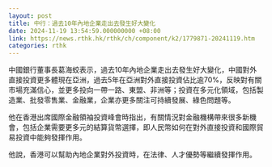 ```yaml
---
layout: post
title: 中行：過去10年內地企業走出去發生好大變化
date: 2024-11-19 13:54:59.000000000 +08:00
link: https://news.rthk.hk/rthk/ch/component/k2/1779871-20241119.htm
categories: rthk
---
```


中國銀行董事長葛海蛟表示，過去10年內地企業走出去發生好大變化，中國對外直接投資更多體現在亞洲，過去5年在亞洲對外直接投資佔比逾70%，反映對有關市場充滿信心，並更多投向一帶一路、東盟、非洲等；投資在多元化領域，包括製造業、批發零售業、金融業，企業亦更多關注可持續發展、綠色問題等。

他在香港出席國際金融領袖投資峰會時指出，有關情況對金融機構帶來很多新機會，包括企業需要更多元的結算貨幣選擇，即人民幣如何在對外直接投資和國際貿易投資中能夠發揮作用。

他說，香港可以幫助內地企業對外投資時，在法律、人才優勢等繼續發揮作用。
